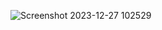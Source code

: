 
![Screenshot 2023-12-27 102529](https://github.com/a3h3/anmation-canvas/assets/99041969/9185c8e8-7f92-4482-80ad-173ac9017d72)
